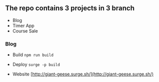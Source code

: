 ## The repo contains 3 projects in 3 branch
+ Blog
+ Timer App
+ Course Sale

### Blog
+ Build
`npm run build`

+ Deploy
`surge -p build`

+ Website
[http://giant-geese.surge.sh/](http://giant-geese.surge.sh/)


